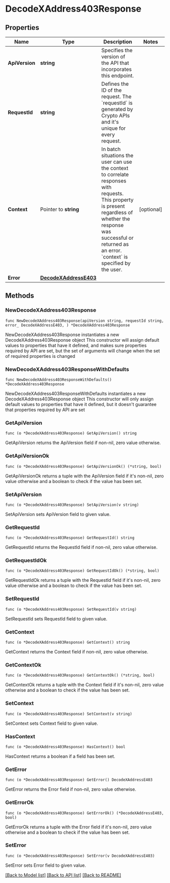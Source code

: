 # DecodeXAddress403Response

## Properties

Name | Type | Description | Notes
------------ | ------------- | ------------- | -------------
**ApiVersion** | **string** | Specifies the version of the API that incorporates this endpoint. | 
**RequestId** | **string** | Defines the ID of the request. The &#x60;requestId&#x60; is generated by Crypto APIs and it&#39;s unique for every request. | 
**Context** | Pointer to **string** | In batch situations the user can use the context to correlate responses with requests. This property is present regardless of whether the response was successful or returned as an error. &#x60;context&#x60; is specified by the user. | [optional] 
**Error** | [**DecodeXAddressE403**](DecodeXAddressE403.md) |  | 

## Methods

### NewDecodeXAddress403Response

`func NewDecodeXAddress403Response(apiVersion string, requestId string, error_ DecodeXAddressE403, ) *DecodeXAddress403Response`

NewDecodeXAddress403Response instantiates a new DecodeXAddress403Response object
This constructor will assign default values to properties that have it defined,
and makes sure properties required by API are set, but the set of arguments
will change when the set of required properties is changed

### NewDecodeXAddress403ResponseWithDefaults

`func NewDecodeXAddress403ResponseWithDefaults() *DecodeXAddress403Response`

NewDecodeXAddress403ResponseWithDefaults instantiates a new DecodeXAddress403Response object
This constructor will only assign default values to properties that have it defined,
but it doesn't guarantee that properties required by API are set

### GetApiVersion

`func (o *DecodeXAddress403Response) GetApiVersion() string`

GetApiVersion returns the ApiVersion field if non-nil, zero value otherwise.

### GetApiVersionOk

`func (o *DecodeXAddress403Response) GetApiVersionOk() (*string, bool)`

GetApiVersionOk returns a tuple with the ApiVersion field if it's non-nil, zero value otherwise
and a boolean to check if the value has been set.

### SetApiVersion

`func (o *DecodeXAddress403Response) SetApiVersion(v string)`

SetApiVersion sets ApiVersion field to given value.


### GetRequestId

`func (o *DecodeXAddress403Response) GetRequestId() string`

GetRequestId returns the RequestId field if non-nil, zero value otherwise.

### GetRequestIdOk

`func (o *DecodeXAddress403Response) GetRequestIdOk() (*string, bool)`

GetRequestIdOk returns a tuple with the RequestId field if it's non-nil, zero value otherwise
and a boolean to check if the value has been set.

### SetRequestId

`func (o *DecodeXAddress403Response) SetRequestId(v string)`

SetRequestId sets RequestId field to given value.


### GetContext

`func (o *DecodeXAddress403Response) GetContext() string`

GetContext returns the Context field if non-nil, zero value otherwise.

### GetContextOk

`func (o *DecodeXAddress403Response) GetContextOk() (*string, bool)`

GetContextOk returns a tuple with the Context field if it's non-nil, zero value otherwise
and a boolean to check if the value has been set.

### SetContext

`func (o *DecodeXAddress403Response) SetContext(v string)`

SetContext sets Context field to given value.

### HasContext

`func (o *DecodeXAddress403Response) HasContext() bool`

HasContext returns a boolean if a field has been set.

### GetError

`func (o *DecodeXAddress403Response) GetError() DecodeXAddressE403`

GetError returns the Error field if non-nil, zero value otherwise.

### GetErrorOk

`func (o *DecodeXAddress403Response) GetErrorOk() (*DecodeXAddressE403, bool)`

GetErrorOk returns a tuple with the Error field if it's non-nil, zero value otherwise
and a boolean to check if the value has been set.

### SetError

`func (o *DecodeXAddress403Response) SetError(v DecodeXAddressE403)`

SetError sets Error field to given value.



[[Back to Model list]](../README.md#documentation-for-models) [[Back to API list]](../README.md#documentation-for-api-endpoints) [[Back to README]](../README.md)


